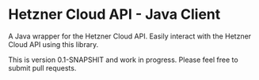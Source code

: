 # Hetzner Cloud API - Java Client

A Java wrapper for the Hetzner Cloud API. Easily interact with the Hetzner Cloud API using this library.

This is version 0.1-SNAPSHIT and work in progress. Please feel free to submit pull requests.
